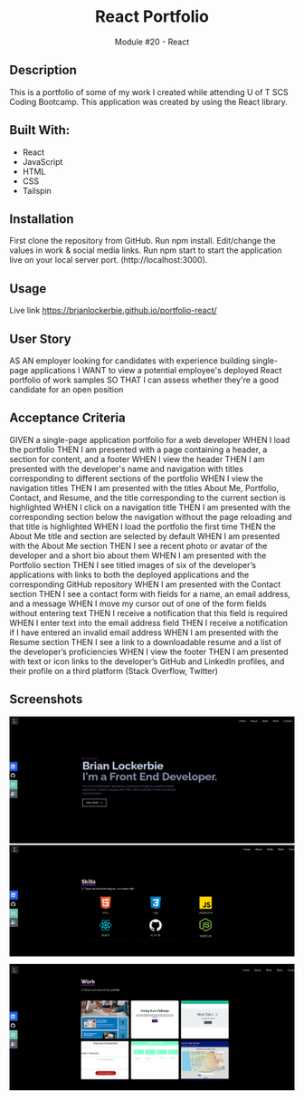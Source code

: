 <h1 align="center">React Portfolio </h1>
<p align="center">Module #20 - React</p>

## Description
This is a portfolio of some of my work I created while attending U of T SCS Coding Bootcamp. This application was created by using the React library.

## Built With:
* React
* JavaScript
* HTML
* CSS
* Tailspin

## Installation
First clone the repository from GitHub. Run npm install. Edit/change the values in work & social media links. Run npm start to start the application live on your local server port. (http://localhost:3000).

## Usage
Live link https://brianlockerbie.github.io/portfolio-react/

## User Story
AS AN employer looking for candidates with experience building single-page applications
I WANT to view a potential employee's deployed React portfolio of work samples
SO THAT I can assess whether they're a good candidate for an open position

## Acceptance Criteria
GIVEN a single-page application portfolio for a web developer
WHEN I load the portfolio
THEN I am presented with a page containing a header, a section for content, and a footer
WHEN I view the header
THEN I am presented with the developer's name and navigation with titles corresponding to different sections of the portfolio
WHEN I view the navigation titles
THEN I am presented with the titles About Me, Portfolio, Contact, and Resume, and the title corresponding to the current section is highlighted
WHEN I click on a navigation title
THEN I am presented with the corresponding section below the navigation without the page reloading and that title is highlighted
WHEN I load the portfolio the first time
THEN the About Me title and section are selected by default
WHEN I am presented with the About Me section
THEN I see a recent photo or avatar of the developer and a short bio about them
WHEN I am presented with the Portfolio section
THEN I see titled images of six of the developer’s applications with links to both the deployed applications and the corresponding GitHub repository
WHEN I am presented with the Contact section
THEN I see a contact form with fields for a name, an email address, and a message
WHEN I move my cursor out of one of the form fields without entering text
THEN I receive a notification that this field is required
WHEN I enter text into the email address field
THEN I receive a notification if I have entered an invalid email address
WHEN I am presented with the Resume section
THEN I see a link to a downloadable resume and a list of the developer’s proficiencies
WHEN I view the footer
THEN I am presented with text or icon links to the developer’s GitHub and LinkedIn profiles, and their profile on a third platform (Stack Overflow, Twitter) 

## Screenshots
<img src="src/assets/portfolio-screenshot.png">
<img src="src/assets/portfolio-screenshot1.png">
<img src="src/assets/portfolio-screenshot2.png">

